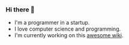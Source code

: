 ### Hi there 👋
- I'm a programmer in a startup.
- I love computer science and programming.
- I'm currently working on this [awesome wiki](https://github.com/doubility-sky/daydayup/wiki).
